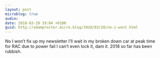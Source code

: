 ```yaml
---
layout: post
microblog: true
audio: 
date: 2018-03-20 19:04 +0100
guid: http://adamprocter.micro.blog/2018/03/20/no-i-wont.html
---
```

No I won’t fix up my newsletter I’ll wait in my broken down car at peak time for RAC due to power fail I can’t even lock it, dam it. 2018 so far has been rubbish. 
